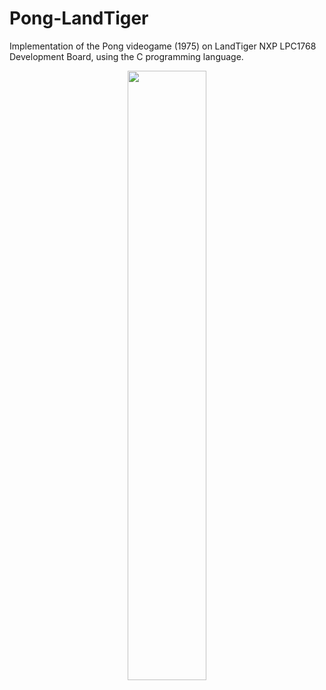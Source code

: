 # Pong-LandTiger
Implementation of the Pong videogame (1975) on LandTiger NXP LPC1768 Development Board, using the C programming language.

<p align="center"><img alt="" src="https://user-images.githubusercontent.com/100347457/206911679-1fbaf113-4540-43bc-bc94-d694761a5839.gif" width="50%"/></p>
